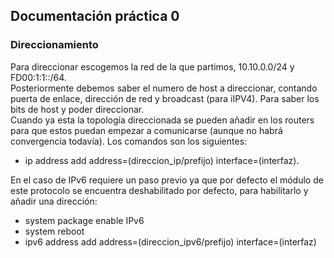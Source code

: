 ## Documentación práctica 0
### Direccionamiento
Para direccionar escogemos la red de la que partimos, 10.10.0.0/24 y FD00:1:1::/64.  
Posteriormente debemos saber el numero de host a direccionar, contando puerta de enlace, dirección de red y broadcast (para iIPV4). Para saber los bits de host y poder direccionar.  
Cuando ya esta la topología direccionada se pueden añadir en los routers para que estos puedan empezar a comunicarse (aunque no habrá convergencia todavía). Los comandos son los siguientes:
- ip address add address=(direccion_ip/prefijo) interface=(interfaz).  

En el caso de IPv6 requiere un paso previo ya que por defecto el módulo de este protocolo se encuentra deshabilitado por defecto, para habilitarlo y añadir una dirección:
- system package enable IPv6
- system reboot
- ipv6 address add address=(direccion_ipv6/prefijo) interface=(interfaz)